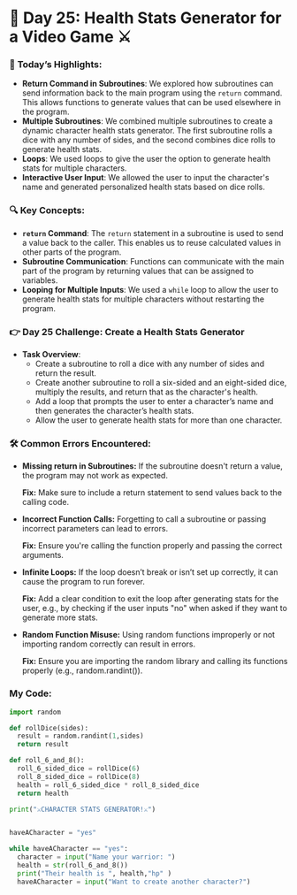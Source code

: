 # 🌟 **Day 25: Health Stats Generator for a Video Game** ⚔️  

### 🎊 **Today’s Highlights**:  
- **Return Command in Subroutines**: We explored how subroutines can send information back to the main program using the `return` command. This allows functions to generate values that can be used elsewhere in the program.
- **Multiple Subroutines**: We combined multiple subroutines to create a dynamic character health stats generator. The first subroutine rolls a dice with any number of sides, and the second combines dice rolls to generate health stats.
- **Loops**: We used loops to give the user the option to generate health stats for multiple characters.
- **Interactive User Input**: We allowed the user to input the character's name and generated personalized health stats based on dice rolls.

### 🔍 **Key Concepts**:  
- **`return` Command**: The `return` statement in a subroutine is used to send a value back to the caller. This enables us to reuse calculated values in other parts of the program.
- **Subroutine Communication**: Functions can communicate with the main part of the program by returning values that can be assigned to variables.
- **Looping for Multiple Inputs**: We used a `while` loop to allow the user to generate health stats for multiple characters without restarting the program.

### 👉 **Day 25 Challenge**: **Create a Health Stats Generator**  

- **Task Overview**:
  - Create a subroutine to roll a dice with any number of sides and return the result.
  - Create another subroutine to roll a six-sided and an eight-sided dice, multiply the results, and return that as the character's health.
  - Add a loop that prompts the user to enter a character’s name and then generates the character’s health stats.
  - Allow the user to generate health stats for more than one character.

### 🛠️ Common Errors Encountered:
* **Missing return in Subroutines:** If the subroutine doesn't return a value, the program may not work as expected.

  **Fix:** Make sure to include a return statement to send values back to the calling code.

* **Incorrect Function Calls:** Forgetting to call a subroutine or passing incorrect parameters can lead to errors.

  **Fix:** Ensure you're calling the function properly and passing the correct arguments.

* **Infinite Loops:** If the loop doesn’t break or isn’t set up correctly, it can cause the program to run forever.

  **Fix:** Add a clear condition to exit the loop after generating stats for the user, e.g., by checking if the user inputs "no" when asked if they want to generate more stats.

* **Random Function Misuse:** Using random functions improperly or not importing random correctly can result in errors.

  **Fix:** Ensure you are importing the random library and calling its functions properly (e.g., random.randint()).


### **My Code**:  
```python
import random

def rollDice(sides):
  result = random.randint(1,sides)
  return result

def roll_6_and_8():
  roll_6_sided_dice = rollDice(6)
  roll_8_sided_dice = rollDice(8)
  health = roll_6_sided_dice * roll_8_sided_dice
  return health

print("⚔️CHARACTER STATS GENERATOR!⚔️")


haveACharacter = "yes"

while haveACharacter == "yes":
  character = input("Name your warrior: ")
  health = str(roll_6_and_8())
  print("Their health is ", health,"hp" ) 
  haveACharacter = input("Want to create another character?")


